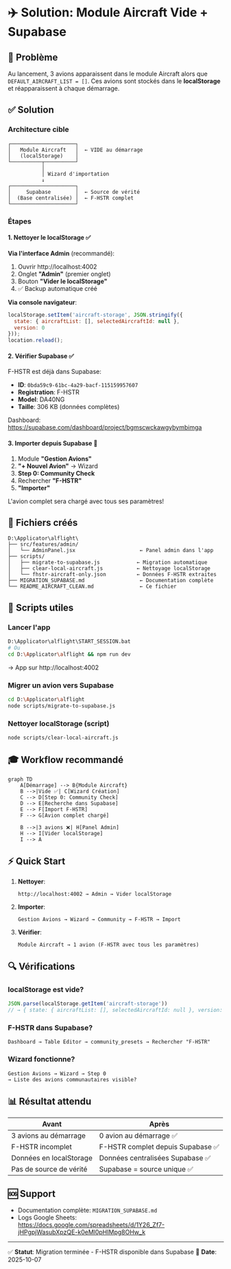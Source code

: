 # ✈️ Solution: Module Aircraft Vide + Supabase

## 🎯 Problème

Au lancement, 3 avions apparaissent dans le module Aircraft alors que `DEFAULT_AIRCRAFT_LIST = []`. Ces avions sont stockés dans le **localStorage** et réapparaissent à chaque démarrage.

## ✅ Solution

### Architecture cible

```
┌─────────────────────┐
│   Module Aircraft   │  ← VIDE au démarrage
│   (localStorage)    │
└──────────┬──────────┘
           │
           │ Wizard d'importation
           ↓
┌─────────────────────┐
│     Supabase        │  ← Source de vérité
│  (Base centralisée) │  ← F-HSTR complet
└─────────────────────┘
```

### Étapes

#### 1. Nettoyer le localStorage ✅

**Via l'interface Admin** (recommandé):
1. Ouvrir http://localhost:4002
2. Onglet **"Admin"** (premier onglet)
3. Bouton **"Vider le localStorage"**
4. ✅ Backup automatique créé

**Via console navigateur**:
```javascript
localStorage.setItem('aircraft-storage', JSON.stringify({
  state: { aircraftList: [], selectedAircraftId: null },
  version: 0
}));
location.reload();
```

#### 2. Vérifier Supabase ✅

F-HSTR est déjà dans Supabase:
- **ID**: `0bda59c9-61bc-4a29-bacf-115159957607`
- **Registration**: F-HSTR
- **Model**: DA40NG
- **Taille**: 306 KB (données complètes)

Dashboard: https://supabase.com/dashboard/project/bgmscwckawgybymbimga

#### 3. Importer depuis Supabase 🚀

1. Module **"Gestion Avions"**
2. **"+ Nouvel Avion"** → Wizard
3. **Step 0: Community Check**
4. Rechercher **"F-HSTR"**
5. **"Importer"**

L'avion complet sera chargé avec tous ses paramètres!

## 📁 Fichiers créés

```
D:\Applicator\alflight\
├── src/features/admin/
│   └── AdminPanel.jsx                     ← Panel admin dans l'app
├── scripts/
│   ├── migrate-to-supabase.js            ← Migration automatique
│   ├── clear-local-aircraft.js           ← Nettoyage localStorage
│   └── fhstr-aircraft-only.json          ← Données F-HSTR extraites
├── MIGRATION_SUPABASE.md                  ← Documentation complète
└── README_AIRCRAFT_CLEAN.md               ← Ce fichier
```

## 🔧 Scripts utiles

### Lancer l'app

```bash
D:\Applicator\alflight\START_SESSION.bat
# Ou
cd D:\Applicator\alflight && npm run dev
```

→ App sur http://localhost:4002

### Migrer un avion vers Supabase

```bash
cd D:\Applicator\alflight
node scripts/migrate-to-supabase.js
```

### Nettoyer localStorage (script)

```bash
node scripts/clear-local-aircraft.js
```

## 🎓 Workflow recommandé

```mermaid
graph TD
    A[Démarrage] --> B{Module Aircraft}
    B -->|Vide ✅| C[Wizard Création]
    C --> D[Step 0: Community Check]
    D --> E[Recherche dans Supabase]
    E --> F[Import F-HSTR]
    F --> G[Avion complet chargé]

    B -->|3 avions ❌| H[Panel Admin]
    H --> I[Vider localStorage]
    I --> A
```

## ⚡ Quick Start

1. **Nettoyer**:
   ```
   http://localhost:4002 → Admin → Vider localStorage
   ```

2. **Importer**:
   ```
   Gestion Avions → Wizard → Community → F-HSTR → Import
   ```

3. **Vérifier**:
   ```
   Module Aircraft → 1 avion (F-HSTR avec tous les paramètres)
   ```

## 🔍 Vérifications

### localStorage est vide?

```javascript
JSON.parse(localStorage.getItem('aircraft-storage'))
// → { state: { aircraftList: [], selectedAircraftId: null }, version: 0 }
```

### F-HSTR dans Supabase?

```
Dashboard → Table Editor → community_presets → Rechercher "F-HSTR"
```

### Wizard fonctionne?

```
Gestion Avions → Wizard → Step 0
→ Liste des avions communautaires visible?
```

## 📊 Résultat attendu

| Avant | Après |
|-------|-------|
| 3 avions au démarrage | 0 avion au démarrage ✅ |
| F-HSTR incomplet | F-HSTR complet depuis Supabase ✅ |
| Données en localStorage | Données centralisées Supabase ✅ |
| Pas de source de vérité | Supabase = source unique ✅ |

## 🆘 Support

- Documentation complète: `MIGRATION_SUPABASE.md`
- Logs Google Sheets: https://docs.google.com/spreadsheets/d/1Y26_Zf7-jHPgpjWasubXpzQE-k0eMl0pHIMpg8OHw_k

---

✅ **Statut**: Migration terminée - F-HSTR disponible dans Supabase
📅 **Date**: 2025-10-07
